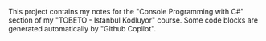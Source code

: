 This project contains my notes for the "Console Programming with C#" section of my "TOBETO - Istanbul Kodluyor" course.
Some code blocks are generated automatically by "Github Copilot". 
